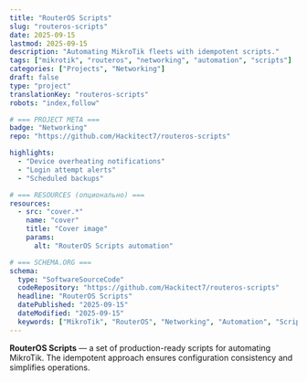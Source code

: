 ```yaml
---
title: "RouterOS Scripts"
slug: "routeros-scripts"
date: 2025-09-15
lastmod: 2025-09-15
description: "Automating MikroTik fleets with idempotent scripts."
tags: ["mikrotik", "routeros", "networking", "automation", "scripts"]
categories: ["Projects", "Networking"]
draft: false
type: "project"
translationKey: "routeros-scripts"
robots: "index,follow"

# === PROJECT META ===
badge: "Networking"
repo: "https://github.com/Hackitect7/routeros-scripts"

highlights:
  - "Device overheating notifications"
  - "Login attempt alerts"
  - "Scheduled backups"

# === RESOURCES (опционально) ===
resources:
  - src: "cover.*"
    name: "cover"
    title: "Cover image"
    params:
      alt: "RouterOS Scripts automation"

# === SCHEMA.ORG ===
schema:
  type: "SoftwareSourceCode"
  codeRepository: "https://github.com/Hackitect7/routeros-scripts"
  headline: "RouterOS Scripts"
  datePublished: "2025-09-15"
  dateModified: "2025-09-15"
  keywords: ["MikroTik", "RouterOS", "Networking", "Automation", "Scripts"]
---
```


**RouterOS Scripts** — a set of production-ready scripts for automating MikroTik.
The idempotent approach ensures configuration consistency and simplifies operations.
